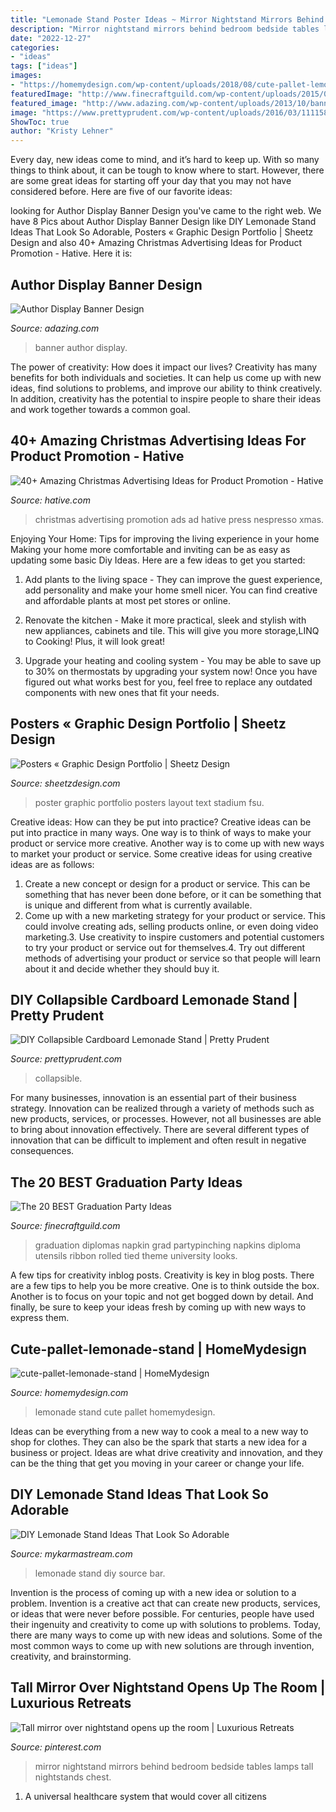```yaml
---
title: "Lemonade Stand Poster Ideas ~ Mirror Nightstand Mirrors Behind Bedroom Bedside Tables Lamps Tall Nightstands Chest"
description: "Mirror nightstand mirrors behind bedroom bedside tables lamps tall nightstands chest"
date: "2022-12-27"
categories:
- "ideas"
tags: ["ideas"]
images:
- "https://homemydesign.com/wp-content/uploads/2018/08/cute-pallet-lemonade-stand.jpg"
featuredImage: "http://www.finecraftguild.com/wp-content/uploads/2015/05/graduation_party_ideas_napkin_diplomas.jpg"
featured_image: "http://www.adazing.com/wp-content/uploads/2013/10/banner.jpg"
image: "https://www.prettyprudent.com/wp-content/uploads/2016/03/11115836/PP1-day1-104.jpg"
ShowToc: true
author: "Kristy Lehner"
---
```



Every day, new ideas come to mind, and it’s hard to keep up. With so many things to think about, it can be tough to know where to start. However, there are some great ideas for starting off your day that you may not have considered before. Here are five of our favorite ideas: 

	

		
looking for Author Display Banner Design you've came to the right web. We have 8 Pics about Author Display Banner Design like DIY Lemonade Stand Ideas That Look So Adorable, Posters « Graphic Design Portfolio | Sheetz Design and also 40+ Amazing Christmas Advertising Ideas for Product Promotion - Hative. Here it is:
		
    
## Author Display Banner Design

<img loading=lazy src="http://www.adazing.com/wp-content/uploads/2013/10/banner.jpg" onerror="this.onerror=null;this.src='https://tse2.mm.bing.net/th?id=OIP.feas1SyhvV-_Moz3Xr9hjQHaPA&amp;pid=15.1';" alt="Author Display Banner Design">

_Source: adazing.com_

>banner author display. 

	

The power of creativity: How does it impact our lives?
Creativity has many benefits for both individuals and societies. It can help us come up with new ideas, find solutions to problems, and improve our ability to think creatively. In addition, creativity has the potential to inspire people to share their ideas and work together towards a common goal.

    
## 40+ Amazing Christmas Advertising Ideas For Product Promotion - Hative

<img loading=lazy src="https://hative.com/wp-content/uploads/2013/10/xmas-ads/creads-christmas-ads-8.jpg" onerror="this.onerror=null;this.src='https://tse1.mm.bing.net/th?id=OIP.DmZnt3oc4UAYkaQ0qc8qtQHaJ4&amp;pid=15.1';" alt="40+ Amazing Christmas Advertising Ideas for Product Promotion - Hative">

_Source: hative.com_

>christmas advertising promotion ads ad hative press nespresso xmas. 

	

Enjoying Your Home: Tips for improving the living experience in your home
Making your home more comfortable and inviting can be as easy as updating some basic Diy Ideas. Here are a few ideas to get you started:
1. Add plants to the living space - They can improve the guest experience, add personality and make your home smell nicer. You can find creative and affordable plants at most pet stores or online.

2. Renovate the kitchen - Make it more practical, sleek and stylish with new appliances, cabinets and tile. This will give you more storage,LINQ to Cooking! Plus, it will look great!

3. Upgrade your heating and cooling system - You may be able to save up to 30% on thermostats by upgrading your system now! Once you have figured out what works best for you, feel free to replace any outdated components with new ones that fit your needs.

    
## Posters « Graphic Design Portfolio | Sheetz Design

<img loading=lazy src="https://www.sheetzdesign.com/images/portfolio/graphic-design/posters/stadium-poster.jpg" onerror="this.onerror=null;this.src='https://tse3.mm.bing.net/th?id=OIP.fiLQK8nqB2Amk2yn6vFx9gAAAA&amp;pid=15.1';" alt="Posters « Graphic Design Portfolio | Sheetz Design">

_Source: sheetzdesign.com_

>poster graphic portfolio posters layout text stadium fsu. 

	

Creative ideas: How can they be put into practice?
Creative ideas can be put into practice in many ways. One way is to think of ways to make your product or service more creative. Another way is to come up with new ways to market your product or service. Some creative ideas for using creative ideas are as follows:
1. Create a new concept or design for a product or service. This can be something that has never been done before, or it can be something that is unique and different from what is currently available.
2. Come up with a new marketing strategy for your product or service. This could involve creating ads, selling products online, or even doing video marketing.3. Use creativity to inspire customers and potential customers to try your product or service out for themselves.4. Try out different methods of advertising your product or service so that people will learn about it and decide whether they should buy it.

    
## DIY Collapsible Cardboard Lemonade Stand | Pretty Prudent

<img loading=lazy src="https://www.prettyprudent.com/wp-content/uploads/2016/03/11115836/PP1-day1-104.jpg" onerror="this.onerror=null;this.src='https://tse3.mm.bing.net/th?id=OIP.0NytxNFHK6tuuAm3HkdKdgHaLH&amp;pid=15.1';" alt="DIY Collapsible Cardboard Lemonade Stand | Pretty Prudent">

_Source: prettyprudent.com_

>collapsible. 

	

For many businesses, innovation is an essential part of their business strategy. Innovation can be realized through a variety of methods such as new products, services, or processes. However, not all businesses are able to bring about innovation effectively. There are several different types of innovation that can be difficult to implement and often result in negative consequences.

    
## The 20 BEST Graduation Party Ideas

<img loading=lazy src="http://www.finecraftguild.com/wp-content/uploads/2015/05/graduation_party_ideas_napkin_diplomas.jpg" onerror="this.onerror=null;this.src='https://tse3.mm.bing.net/th?id=OIP.fSFBY-pY9yVwCtb4yaifegAAAA&amp;pid=15.1';" alt="The 20 BEST Graduation Party Ideas">

_Source: finecraftguild.com_

>graduation diplomas napkin grad partypinching napkins diploma utensils ribbon rolled tied theme university looks. 

	

A few tips for creativity inblog posts.
Creativity is key in blog posts. There are a few tips to help you be more creative. One is to think outside the box. Another is to focus on your topic and not get bogged down by detail. And finally, be sure to keep your ideas fresh by coming up with new ways to express them.

    
## Cute-pallet-lemonade-stand | HomeMydesign

<img loading=lazy src="https://homemydesign.com/wp-content/uploads/2018/08/cute-pallet-lemonade-stand.jpg" onerror="this.onerror=null;this.src='https://tse1.mm.bing.net/th?id=OIP.QC_mGLPtHa61q5ne7CBlSgHaKX&amp;pid=15.1';" alt="cute-pallet-lemonade-stand | HomeMydesign">

_Source: homemydesign.com_

>lemonade stand cute pallet homemydesign. 

	

Ideas can be everything from a new way to cook a meal to a new way to shop for clothes. They can also be the spark that starts a new idea for a business or project. Ideas are what drive creativity and innovation, and they can be the thing that get you moving in your career or change your life.

    
## DIY Lemonade Stand Ideas That Look So Adorable

<img loading=lazy src="https://mykarmastream.com/wp-content/uploads/2019/02/DIY-Lemonade-Stand-6.jpg" onerror="this.onerror=null;this.src='https://tse2.mm.bing.net/th?id=OIP.AZJImuqtvKaZGpEnGG8ePQDYEg&amp;pid=15.1';" alt="DIY Lemonade Stand Ideas That Look So Adorable">

_Source: mykarmastream.com_

>lemonade stand diy source bar. 

	

Invention is the process of coming up with a new idea or solution to a problem. Invention is a creative act that can create new products, services, or ideas that were never before possible. For centuries, people have used their ingenuity and creativity to come up with solutions to problems. Today, there are many ways to come up with new ideas and solutions. Some of the most common ways to come up with new solutions are through invention, creativity, and brainstorming.

    
## Tall Mirror Over Nightstand Opens Up The Room | Luxurious Retreats

<img loading=lazy src="https://s-media-cache-ak0.pinimg.com/736x/cb/6c/f2/cb6cf25484110c93f729c16c49f58875--mirror-behind-nightstand-mirrors-behind-lamps.jpg" onerror="this.onerror=null;this.src='https://tse4.mm.bing.net/th?id=OIP.xqyALxxwexBpAppbsWhJuAHaNJ&amp;pid=15.1';" alt="Tall mirror over nightstand opens up the room | Luxurious Retreats">

_Source: pinterest.com_

>mirror nightstand mirrors behind bedroom bedside tables lamps tall nightstands chest. 

	

1. A universal healthcare system that would cover all citizens

